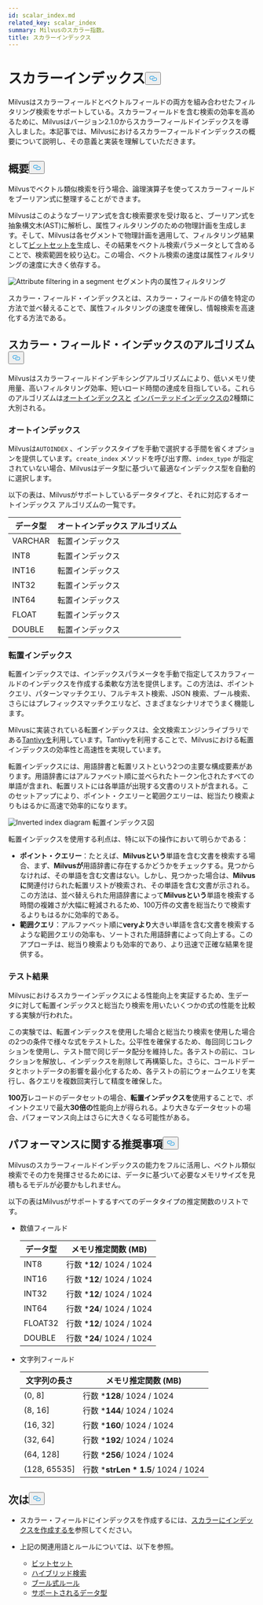 ```yaml
---
id: scalar_index.md
related_key: scalar_index
summary: Milvusのスカラー指数。
title: スカラーインデックス
---
```

<h1 id="Scalar-Index" class="common-anchor-header">スカラーインデックス<button data-href="#Scalar-Index" class="anchor-icon" translate="no">
      <svg translate="no"
        aria-hidden="true"
        focusable="false"
        height="20"
        version="1.1"
        viewBox="0 0 16 16"
        width="16"
      >
        <path
          fill="#0092E4"
          fill-rule="evenodd"
          d="M4 9h1v1H4c-1.5 0-3-1.69-3-3.5S2.55 3 4 3h4c1.45 0 3 1.69 3 3.5 0 1.41-.91 2.72-2 3.25V8.59c.58-.45 1-1.27 1-2.09C10 5.22 8.98 4 8 4H4c-.98 0-2 1.22-2 2.5S3 9 4 9zm9-3h-1v1h1c1 0 2 1.22 2 2.5S13.98 12 13 12H9c-.98 0-2-1.22-2-2.5 0-.83.42-1.64 1-2.09V6.25c-1.09.53-2 1.84-2 3.25C6 11.31 7.55 13 9 13h4c1.45 0 3-1.69 3-3.5S14.5 6 13 6z"
        ></path>
      </svg>
    </button></h1><p>Milvusはスカラーフィールドとベクトルフィールドの両方を組み合わせたフィルタリング検索をサポートしている。スカラーフィールドを含む検索の効率を高めるために、Milvusはバージョン2.1.0からスカラーフィールドインデックスを導入しました。本記事では、Milvusにおけるスカラーフィールドインデックスの概要について説明し、その意義と実装を理解していただきます。</p>
<h2 id="Overview" class="common-anchor-header">概要<button data-href="#Overview" class="anchor-icon" translate="no">
      <svg translate="no"
        aria-hidden="true"
        focusable="false"
        height="20"
        version="1.1"
        viewBox="0 0 16 16"
        width="16"
      >
        <path
          fill="#0092E4"
          fill-rule="evenodd"
          d="M4 9h1v1H4c-1.5 0-3-1.69-3-3.5S2.55 3 4 3h4c1.45 0 3 1.69 3 3.5 0 1.41-.91 2.72-2 3.25V8.59c.58-.45 1-1.27 1-2.09C10 5.22 8.98 4 8 4H4c-.98 0-2 1.22-2 2.5S3 9 4 9zm9-3h-1v1h1c1 0 2 1.22 2 2.5S13.98 12 13 12H9c-.98 0-2-1.22-2-2.5 0-.83.42-1.64 1-2.09V6.25c-1.09.53-2 1.84-2 3.25C6 11.31 7.55 13 9 13h4c1.45 0 3-1.69 3-3.5S14.5 6 13 6z"
        ></path>
      </svg>
    </button></h2><p>Milvusでベクトル類似検索を行う場合、論理演算子を使ってスカラーフィールドをブーリアン式に整理することができます。</p>
<p>Milvusはこのようなブーリアン式を含む検索要求を受け取ると、ブーリアン式を抽象構文木(AST)に解析し、属性フィルタリングのための物理計画を生成します。そして、Milvusは各セグメントで物理計画を適用して、フィルタリング結果として<a href="/docs/ja/bitset.md">ビットセットを</a>生成し、その結果をベクトル検索パラメータとして含めることで、検索範囲を絞り込む。この場合、ベクトル検索の速度は属性フィルタリングの速度に大きく依存する。</p>
<p>
  
   <span class="img-wrapper"> <img translate="no" src="/docs/v2.6.x/assets/scalar_index.png" alt="Attribute filtering in a segment" class="doc-image" id="attribute-filtering-in-a-segment" />
   </span> <span class="img-wrapper"> <span>セグメント内の属性フィルタリング</span> </span></p>
<p>スカラー・フィールド・インデックスとは、スカラー・フィールドの値を特定の方法で並べ替えることで、属性フィルタリングの速度を確保し、情報検索を高速化する方法である。</p>
<h2 id="Scalar-field-indexing-algorithms" class="common-anchor-header">スカラー・フィールド・インデックスのアルゴリズム<button data-href="#Scalar-field-indexing-algorithms" class="anchor-icon" translate="no">
      <svg translate="no"
        aria-hidden="true"
        focusable="false"
        height="20"
        version="1.1"
        viewBox="0 0 16 16"
        width="16"
      >
        <path
          fill="#0092E4"
          fill-rule="evenodd"
          d="M4 9h1v1H4c-1.5 0-3-1.69-3-3.5S2.55 3 4 3h4c1.45 0 3 1.69 3 3.5 0 1.41-.91 2.72-2 3.25V8.59c.58-.45 1-1.27 1-2.09C10 5.22 8.98 4 8 4H4c-.98 0-2 1.22-2 2.5S3 9 4 9zm9-3h-1v1h1c1 0 2 1.22 2 2.5S13.98 12 13 12H9c-.98 0-2-1.22-2-2.5 0-.83.42-1.64 1-2.09V6.25c-1.09.53-2 1.84-2 3.25C6 11.31 7.55 13 9 13h4c1.45 0 3-1.69 3-3.5S14.5 6 13 6z"
        ></path>
      </svg>
    </button></h2><p>Milvusはスカラーフィールドインデキシングアルゴリズムにより、低いメモリ使用量、高いフィルタリング効率、短いロード時間の達成を目指している。これらのアルゴリズムは<a href="#auto-indexing">オートインデックスと</a> <a href="#inverted-indexing">インバーテッドインデックスの</a>2種類に大別される。</p>
<h3 id="Auto-indexing" class="common-anchor-header">オートインデックス</h3><p>Milvusは<code translate="no">AUTOINDEX</code> 、インデックスタイプを手動で選択する手間を省くオプションを提供しています。<code translate="no">create_index</code> メソッドを呼び出す際、<code translate="no">index_type</code> が指定されていない場合、Milvusはデータ型に基づいて最適なインデックス型を自動的に選択します。</p>
<p>以下の表は、Milvusがサポートしているデータタイプと、それに対応するオートインデックス アルゴリズムの一覧です。</p>
<table>
<thead>
<tr><th>データ型</th><th>オートインデックス アルゴリズム</th></tr>
</thead>
<tbody>
<tr><td>VARCHAR</td><td>転置インデックス</td></tr>
<tr><td>INT8</td><td>転置インデックス</td></tr>
<tr><td>INT16</td><td>転置インデックス</td></tr>
<tr><td>INT32</td><td>転置インデックス</td></tr>
<tr><td>INT64</td><td>転置インデックス</td></tr>
<tr><td>FLOAT</td><td>転置インデックス</td></tr>
<tr><td>DOUBLE</td><td>転置インデックス</td></tr>
</tbody>
</table>
<h3 id="Inverted-indexing" class="common-anchor-header">転置インデックス</h3><p>転置インデックスでは、インデックスパラメータを手動で指定してスカラフィールドのインデックスを作成する柔軟な方法を提供します。この方法は、ポイントクエリ、パターンマッチクエリ、フルテキスト検索、JSON 検索、ブール検索、さらにはプレフィックスマッチクエリなど、さまざまなシナリオでうまく機能します。</p>
<p>Milvusに実装されている転置インデックスは、全文検索エンジンライブラリである<a href="https://github.com/quickwit-oss/tantivy">Tantivyを</a>利用しています。Tantivyを利用することで、Milvusにおける転置インデックスの効率性と高速性を実現しています。</p>
<p>転置インデックスには、用語辞書と転置リストという2つの主要な構成要素があります。用語辞書にはアルファベット順に並べられたトークン化されたすべての単語が含まれ、転置リストには各単語が出現する文書のリストが含まれる。このセットアップにより、ポイント・クエリーと範囲クエリーは、総当たり検索よりもはるかに高速で効率的になります。</p>
<p>
  
   <span class="img-wrapper"> <img translate="no" src="/docs/v2.6.x/assets/scalar_index_inverted.png" alt="Inverted index diagram" class="doc-image" id="inverted-index-diagram" />
   </span> <span class="img-wrapper"> <span>転置インデックス図</span> </span></p>
<p>転置インデックスを使用する利点は、特に以下の操作において明らかである：</p>
<ul>
<li><strong>ポイント・クエリー</strong>：たとえば、<strong>Milvusという</strong>単語を含む文書を検索する場合、まず、<strong>Milvusが</strong>用語辞書に存在するかどうかをチェックする。見つからなければ、その単語を含む文書はない。しかし、見つかった場合は、<strong>Milvusに</strong>関連付けられた転置リストが検索され、その単語を含む文書が示される。この方法は、並べ替えられた用語辞書によって<strong>Milvusという</strong>単語を検索する時間の複雑さが大幅に軽減されるため、100万件の文書を総当たりで検索するよりもはるかに効率的である。</li>
<li><strong>範囲クエリ</strong>：アルファベット順に<strong>veryより</strong>大きい単語を含む文書を検索するような範囲クエリの効率も、ソートされた用語辞書によって向上する。このアプローチは、総当り検索よりも効率的であり、より迅速で正確な結果を提供する。</li>
</ul>
<h3 id="Test-results" class="common-anchor-header">テスト結果</h3><p>Milvusにおけるスカラーインデックスによる性能向上を実証するため、生データに対して転置インデックスと総当たり検索を用いたいくつかの式の性能を比較する実験が行われた。</p>
<p>この実験では、転置インデックスを使用した場合と総当たり検索を使用した場合の2つの条件で様々な式をテストした。公平性を確保するため、毎回同じコレクションを使用し、テスト間で同じデータ配分を維持した。各テストの前に、コレクションを解放し、インデックスを削除して再構築した。さらに、コールドデータとホットデータの影響を最小化するため、各テストの前にウォームクエリを実行し、各クエリを複数回実行して精度を確保した。</p>
<p><strong>100万</strong>レコードのデータセットの場合、<strong>転置インデックスを</strong>使用することで、ポイントクエリで最大<strong>30倍の</strong>性能向上が得られる。より大きなデータセットの場合、パフォーマンス向上はさらに大きくなる可能性がある。</p>
<h2 id="Performance-recommandations" class="common-anchor-header">パフォーマンスに関する推奨事項<button data-href="#Performance-recommandations" class="anchor-icon" translate="no">
      <svg translate="no"
        aria-hidden="true"
        focusable="false"
        height="20"
        version="1.1"
        viewBox="0 0 16 16"
        width="16"
      >
        <path
          fill="#0092E4"
          fill-rule="evenodd"
          d="M4 9h1v1H4c-1.5 0-3-1.69-3-3.5S2.55 3 4 3h4c1.45 0 3 1.69 3 3.5 0 1.41-.91 2.72-2 3.25V8.59c.58-.45 1-1.27 1-2.09C10 5.22 8.98 4 8 4H4c-.98 0-2 1.22-2 2.5S3 9 4 9zm9-3h-1v1h1c1 0 2 1.22 2 2.5S13.98 12 13 12H9c-.98 0-2-1.22-2-2.5 0-.83.42-1.64 1-2.09V6.25c-1.09.53-2 1.84-2 3.25C6 11.31 7.55 13 9 13h4c1.45 0 3-1.69 3-3.5S14.5 6 13 6z"
        ></path>
      </svg>
    </button></h2><p>Milvusのスカラーフィールドインデックスの能力をフルに活用し、ベクトル類似検索でその力を発揮させるためには、データに基づいて必要なメモリサイズを見積もるモデルが必要かもしれません。</p>
<p>以下の表はMilvusがサポートするすべてのデータタイプの推定関数のリストです。</p>
<ul>
<li><p>数値フィールド</p>
<table>
<thead>
<tr><th>データ型</th><th>メモリ推定関数 (MB)</th></tr>
</thead>
<tbody>
<tr><td>INT8</td><td>行数 *<strong>12</strong>/ 1024 / 1024</td></tr>
<tr><td>INT16</td><td>行数 *<strong>12</strong>/ 1024 / 1024</td></tr>
<tr><td>INT32</td><td>行数 *<strong>12</strong>/ 1024 / 1024</td></tr>
<tr><td>INT64</td><td>行数 *<strong>24</strong>/ 1024 / 1024</td></tr>
<tr><td>FLOAT32</td><td>行数 *<strong>12</strong>/ 1024 / 1024</td></tr>
<tr><td>DOUBLE</td><td>行数 *<strong>24</strong>/ 1024 / 1024</td></tr>
</tbody>
</table>
</li>
<li><p>文字列フィールド</p>
<table>
<thead>
<tr><th>文字列の長さ</th><th>メモリ推定関数 (MB)</th></tr>
</thead>
<tbody>
<tr><td>(0, 8]</td><td>行数 *<strong>128</strong>/ 1024 / 1024</td></tr>
<tr><td>(8, 16]</td><td>行数 *<strong>144</strong>/ 1024 / 1024</td></tr>
<tr><td>(16, 32]</td><td>行数 *<strong>160</strong>/ 1024 / 1024</td></tr>
<tr><td>(32, 64]</td><td>行数 *<strong>192</strong>/ 1024 / 1024</td></tr>
<tr><td>(64, 128]</td><td>行数 *<strong>256</strong>/ 1024 / 1024</td></tr>
<tr><td>(128, 65535]</td><td>行数 *<strong>strLen * 1.5</strong>/ 1024 / 1024</td></tr>
</tbody>
</table>
</li>
</ul>
<h2 id="Whats-next" class="common-anchor-header">次は<button data-href="#Whats-next" class="anchor-icon" translate="no">
      <svg translate="no"
        aria-hidden="true"
        focusable="false"
        height="20"
        version="1.1"
        viewBox="0 0 16 16"
        width="16"
      >
        <path
          fill="#0092E4"
          fill-rule="evenodd"
          d="M4 9h1v1H4c-1.5 0-3-1.69-3-3.5S2.55 3 4 3h4c1.45 0 3 1.69 3 3.5 0 1.41-.91 2.72-2 3.25V8.59c.58-.45 1-1.27 1-2.09C10 5.22 8.98 4 8 4H4c-.98 0-2 1.22-2 2.5S3 9 4 9zm9-3h-1v1h1c1 0 2 1.22 2 2.5S13.98 12 13 12H9c-.98 0-2-1.22-2-2.5 0-.83.42-1.64 1-2.09V6.25c-1.09.53-2 1.84-2 3.25C6 11.31 7.55 13 9 13h4c1.45 0 3-1.69 3-3.5S14.5 6 13 6z"
        ></path>
      </svg>
    </button></h2><ul>
<li><p>スカラー・フィールドにインデックスを作成するには、<a href="/docs/ja/index-scalar-fields.md">スカラーにインデックスを作成するを</a>参照してください。</p></li>
<li><p>上記の関連用語とルールについては、以下を参照。</p>
<ul>
<li><a href="/docs/ja/bitset.md">ビットセット</a></li>
<li><a href="/docs/ja/multi-vector-search.md">ハイブリッド検索</a></li>
<li><a href="/docs/ja/boolean.md">ブール式ルール</a></li>
<li><a href="/docs/ja/schema.md#Supported-data-type">サポートされるデータ型</a></li>
</ul></li>
</ul>
